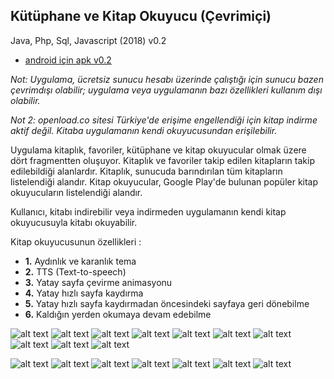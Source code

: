 ## Kütüphane ve Kitap Okuyucu (Çevrimiçi)

Java, Php, Sql, Javascript (2018) v0.2

* [android için apk v0.2](http://bit.ly/2FjnIE5)

_Not: Uygulama, ücretsiz sunucu hesabı üzerinde çalıştığı için sunucu bazen çevrimdışı olabilir; uygulama veya uygulamanın bazı özellikleri kullanım dışı olabilir._

_Not 2: openload.co sitesi Türkiye'de erişime engellendiği için kitap indirme aktif değil. Kitaba uygulamanın kendi okuyucusundan erişilebilir._

Uygulama kitaplık, favoriler, kütüphane ve kitap okuyucular olmak üzere dört fragmentten oluşuyor.
Kitaplık ve favoriler takip edilen kitapların takip edilebildiği alanlardır.
Kitaplık, sunucuda barındırılan tüm kitapların listelendiği alandır. Kitap okuyucular, Google Play'de bulunan popüler kitap okuyucuların listelendiği alandır.

Kullanıcı, kitabı indirebilir veya indirmeden uygulamanın kendi kitap okuyucusuyla kitabı okuyabilir.

Kitap okuyucusunun özellikleri :

* **1.** Aydınlık ve karanlık tema
* **2.** TTS (Text-to-speech)
* **3.** Yatay sayfa çevirme animasyonu
* **4.** Yatay hızlı sayfa kaydırma
* **5.** Yatay hızlı sayfa kaydırmadan öncesindeki sayfaya geri dönebilme
* **6.** Kaldığın yerden okumaya devam edebilme

![alt text](https://1.bp.blogspot.com/-MeTx12zkkKk/Wpr4XtYwlQI/AAAAAAAAAII/Exwsr_k_EHAAtR95NYP36Y1vA7-OP4O6QCLcBGAs/s320/1.png)
![alt text](https://1.bp.blogspot.com/-Iw2HFO5qLFs/Wpr4rdx3q1I/AAAAAAAAAIk/vF_IR6j1ARkJ57qwgJEkypeaSwi7FQn2gCLcBGAs/s320/2.png)
![alt text](https://1.bp.blogspot.com/-LDJGUuneWvg/Wpr4w8_D2YI/AAAAAAAAAIw/nIstO-tsz1MIZ4WRVceCTQTCXEiM44NtQCLcBGAs/s320/3.png)
![alt text](https://4.bp.blogspot.com/-13fGqajRmNM/Wpr4qpA8vUI/AAAAAAAAAIg/ErarxIukeGYvBu3WA7kKpQRQvLdhlGq-QCLcBGAs/s320/4.png)
![alt text](https://1.bp.blogspot.com/-ok2sWCFZmX0/Wpr4xlzoVjI/AAAAAAAAAI0/LyoBrZwn4-sTcvneur9hGX2C1f7KCz3fgCLcBGAs/s320/5.png)
![alt text](https://1.bp.blogspot.com/-5CcUw2QIKl4/Wpr4uI4J-bI/AAAAAAAAAIo/r3asML2h6GMgvzqzdk3tysb4MA6AKujagCLcBGAs/s320/6.png)
![alt text](https://4.bp.blogspot.com/-MlXilDboobk/Wpr9o8FKoTI/AAAAAAAAAJY/y8YSfLlcq_o67wORlCtUnUNwIla3ZL5lwCLcBGAs/s320/15.png)
![alt text](https://1.bp.blogspot.com/-DxmS575ZQJ0/Wpr415EzN1I/AAAAAAAAAI4/D0CbY6HlY3I76GqDkya45stw8YD2ftHUwCLcBGAs/s320/8.png)
![alt text](https://3.bp.blogspot.com/-kESi-6pH8kc/Wpr45p7hxmI/AAAAAAAAAJA/CanPRP-B6OEEc2WjM_zm2wlKZDIN_RwuACLcBGAs/s320/9.png)
![alt text](https://2.bp.blogspot.com/--1LM1z_NbZ8/Wpr4vov1QaI/AAAAAAAAAIs/bT1pdL7BlTowU7Mo6_9B_nHxOUqqpk7iQCLcBGAs/s320/7.png)

![alt text](https://2.bp.blogspot.com/-31onMvq3asw/Wpr4aWySkBI/AAAAAAAAAIQ/O_oKmghQ70oiZ5ZhFrp-M26e08n_2q30gCLcBGAs/s320/10.png)
![alt text](https://4.bp.blogspot.com/-LRVu4S1gDNY/Wpr4ZnahE-I/AAAAAAAAAIM/fsBMS9vZ8so8R7KYs333ifK4jB6HhR4iwCLcBGAs/s320/11.png)
![alt text](https://1.bp.blogspot.com/-yQf87n5Dr5U/WpsBWpTQ-9I/AAAAAAAAAJ4/JxixgWnQNawmeI7Ot9gz5mN74GDpHABiwCLcBGAs/s320/18.png)
![alt text](https://1.bp.blogspot.com/-5G5J_NUr-gQ/Wpr4eAGz6LI/AAAAAAAAAIY/e9GMct33P2Qqxs6y4yzHbcRgT90teUMxACLcBGAs/s320/13.png)
![alt text](https://2.bp.blogspot.com/-MN9edQN5SoU/Wpr4ev-YqoI/AAAAAAAAAIc/6qvcpBzoVaoTkfs6oLPoy-r_Shs7_NW3gCLcBGAs/s320/14.png)
![alt text](https://3.bp.blogspot.com/-fohHZnsoeKA/Wpr-Who2AXI/AAAAAAAAAJg/v3DWMFZndAgF_JPTkUcNYKQ_h6T9vme7ACLcBGAs/s320/16.png)
![alt text](https://4.bp.blogspot.com/-3opCgbYgvy4/Wpr_k8V0F1I/AAAAAAAAAJs/dRbf4KPLL5ICjuIqBz-EULZWY8uTNMpOQCLcBGAs/s320/17.png)
